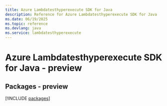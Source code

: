 ```yaml
---
title: Azure Lambdatesthyperexecute SDK for Java
description: Reference for Azure Lambdatesthyperexecute SDK for Java
ms.date: 06/19/2025
ms.topic: reference
ms.devlang: java
ms.service: lambdatesthyperexecute
---
```

# Azure Lambdatesthyperexecute SDK for Java - preview
## Packages - preview
[!INCLUDE [packages](lambdatesthyperexecute-index.md)]